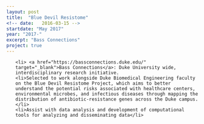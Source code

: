 ```yaml
---
layout: post
title:  "Blue Devil Resistome"
<!-- date:   2016-03-15 -->
startdate: "May 2017"
year: "2017-"
excerpt: "Bass Connections"
project: true
---
```

<ul>

	<li> <a href="https://bassconnections.duke.edu/" target="_blank">Bass Connections</a>: Duke University wide, interdisciplinary research initiative. 
	<li>Selected to work alongside Duke Biomedical Engineering faculty on the Blue Devil Resistome Project, which aims to better understand the potential risks associated with healthcare centers, environmental microbes, and infectious diseases through mapping the distribution of antibiotic-resistance genes across the Duke campus.</li>
	<li>Assist with data analysis and development of computational tools for analyzing and disseminating data</li>
